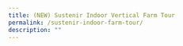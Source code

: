 ```yaml
---
title: (NEW) Sustenir Indoor Vertical Farm Tour
permalink: /sustenir-indoor-farm-tour/
description: ""
---
```

